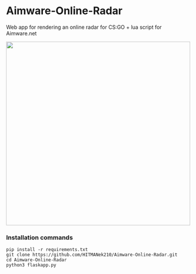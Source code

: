 
# Aimware-Online-Radar
Web app for rendering an online radar for CS:GO + lua script for Aimware.net


<img src="https://user-images.githubusercontent.com/62262011/196010163-ea4e235b-fd92-4a2f-bd2a-5d7ddda31f03.jpg" width=500 height=500>

### Installation commands

    pip install -r requirements.txt
    git clone https://github.com/HITMANek210/Aimware-Online-Radar.git
    cd Aimware-Online-Radar
    python3 flaskapp.py

